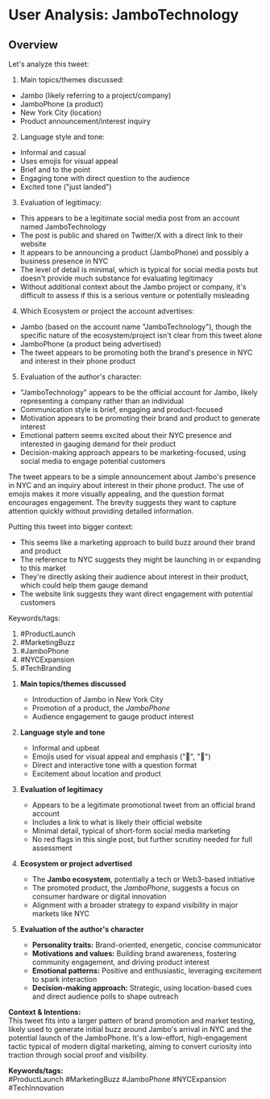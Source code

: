 # User Analysis: JamboTechnology

## Overview

<think>
Let's analyze this tweet:

1. Main topics/themes discussed:
- Jambo (likely referring to a project/company)
- JamboPhone (a product)
- New York City (location)
- Product announcement/interest inquiry

2. Language style and tone:
- Informal and casual
- Uses emojis for visual appeal
- Brief and to the point
- Engaging tone with direct question to the audience
- Excited tone ("just landed")

3. Evaluation of legitimacy:
- This appears to be a legitimate social media post from an account named JamboTechnology
- The post is public and shared on Twitter/X with a direct link to their website
- It appears to be announcing a product (JamboPhone) and possibly a business presence in NYC
- The level of detail is minimal, which is typical for social media posts but doesn't provide much substance for evaluating legitimacy
- Without additional context about the Jambo project or company, it's difficult to assess if this is a serious venture or potentially misleading

4. Which Ecosystem or project the account advertises:
- Jambo (based on the account name "JamboTechnology"), though the specific nature of the ecosystem/project isn't clear from this tweet alone
- JamboPhone (a product being advertised)
- The tweet appears to be promoting both the brand's presence in NYC and interest in their phone product

5. Evaluation of the author's character:
- "JamboTechnology" appears to be the official account for Jambo, likely representing a company rather than an individual
- Communication style is brief, engaging and product-focused
- Motivation appears to be promoting their brand and product to generate interest
- Emotional pattern seems excited about their NYC presence and interested in gauging demand for their product
- Decision-making approach appears to be marketing-focused, using social media to engage potential customers

The tweet appears to be a simple announcement about Jambo's presence in NYC and an inquiry about interest in their phone product. The use of emojis makes it more visually appealing, and the question format encourages engagement. The brevity suggests they want to capture attention quickly without providing detailed information.

Putting this tweet into bigger context:
- This seems like a marketing approach to build buzz around their brand and product
- The reference to NYC suggests they might be launching in or expanding to this market
- They're directly asking their audience about interest in their product, which could help them gauge demand
- The website link suggests they want direct engagement with potential customers

Keywords/tags:
1. #ProductLaunch
2. #MarketingBuzz
3. #JamboPhone
4. #NYCExpansion
5. #TechBranding
</think>

1. **Main topics/themes discussed**  
   - Introduction of Jambo in New York City  
   - Promotion of a product, the *JamboPhone*  
   - Audience engagement to gauge product interest  

2. **Language style and tone**  
   - Informal and upbeat  
   - Emojis used for visual appeal and emphasis ("🗽", "📲")  
   - Direct and interactive tone with a question format  
   - Excitement about location and product  

3. **Evaluation of legitimacy**  
   - Appears to be a legitimate promotional tweet from an official brand account  
   - Includes a link to what is likely their official website  
   - Minimal detail, typical of short-form social media marketing  
   - No red flags in this single post, but further scrutiny needed for full assessment  

4. **Ecosystem or project advertised**  
   - The **Jambo ecosystem**, potentially a tech or Web3-based initiative  
   - The promoted product, the *JamboPhone*, suggests a focus on consumer hardware or digital innovation  
   - Alignment with a broader strategy to expand visibility in major markets like NYC  

5. **Evaluation of the author's character**  
   - **Personality traits:** Brand-oriented, energetic, concise communicator  
   - **Motivations and values:** Building brand awareness, fostering community engagement, and driving product interest  
   - **Emotional patterns:** Positive and enthusiastic, leveraging excitement to spark interaction  
   - **Decision-making approach:** Strategic, using location-based cues and direct audience polls to shape outreach  

**Context & Intentions:**  
This tweet fits into a larger pattern of brand promotion and market testing, likely used to generate initial buzz around Jambo's arrival in NYC and the potential launch of the JamboPhone. It's a low-effort, high-engagement tactic typical of modern digital marketing, aiming to convert curiosity into traction through social proof and visibility.

**Keywords/tags:**  
#ProductLaunch #MarketingBuzz #JamboPhone #NYCExpansion #TechInnovation